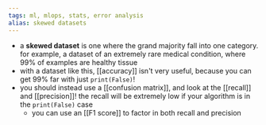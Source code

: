 ```yaml
---
tags: ml, mlops, stats, error analysis
alias: skewed datasets
---
```


- a **skewed dataset** is one where the grand majority fall into one category. for example, a dataset of an extremely rare medical condition, where 99% of examples are healthy tissue
- with a dataset like this, [[accuracy]] isn't very useful, because you can get 99% far with just `print(False)`!
- you should instead use a [[confusion matrix]], and look at the [[recall]] and [[precision]]! the recall will be extremely low if your algorithm is in the `print(False)` case
	- you can use an [[F1 score]] to factor in both recall and precision